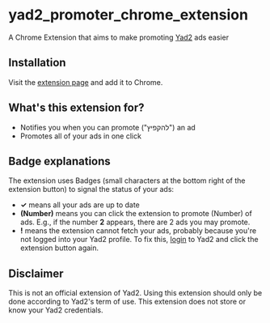 # yad2_promoter_chrome_extension
A Chrome Extension that aims to make promoting [Yad2](http://www.yad2.co.il/) ads easier
## Installation
Visit the [extension page]() and add it to Chrome.
## What's this extension for?
* Notifies you when you can promote ("להקפיץ") an ad
* Promotes all of your ads in one click
## Badge explanations
The extension uses Badges (small characters at the bottom right of the extension button) to signal the status of your ads:
* __&#10003;__ means all your ads are up to date
* __(Number)__ means you can click the extension to promote (Number) of ads. E.g., if the number __2__ appears, there are 2 ads you may promote.
* __!__ means the extension cannot fetch your ads, probably because you're not logged into your Yad2 profile. To fix this, [login](https://my.yad2.co.il/login.php) to Yad2 and click the extension button again.
## Disclaimer
This is not an official extension of Yad2. Using this extension should only be done according to Yad2's term of use.
This extension does not store or know your Yad2 credentials.
